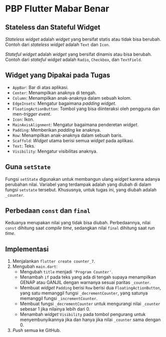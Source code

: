 # PBP Flutter Mabar Benar

## Stateless dan Stateful Widget

*Stateless widget* adalah *widget* yang bersifat statis atau tidak bisa berubah. Contoh dari *stateless widget* adalah `Text` dan `Icon`.

*Stateful widget* adalah *widget* yang bersifat dinamis atau bisa berubah. Contoh dari *stateful widget* adalah `Radio`, `Checkbox`, dan `TextField`.

## Widget yang Dipakai pada Tugas

- `AppBar`: Bar di atas aplikasi.
- `Center`: Menampilkan anaknya di tengah.
- `Column`: Menampilkan anak-anaknya dalam sebuah kolom.
- `EdgeInsets`: Mengatur bagaimana *padding* *widget*.
- `FloatingActionButton`: Tombol yang bisa diinteraksi oleh pengguna dan men-*trigger* *event*.
- `Icon`: Ikon.
- `MainAxisAlignment`: Mengatur bagaimana penderetan *widget*.
- `Padding`: Memberikan *padding* ke anaknya.
- `Row`: Menampilkan anak-anaknya dalam sebuah baris.
- `Scaffold`: *Widget* utama berisi semua *widget* pada aplikasi.
- `Text`: Teks.
- `Visibility`: Mengatur visibilitas anaknya.

## Guna `setState`

Fungsi `setState` digunakan untuk membangun ulang *widget* karena adanya perubahan nilai. Variabel yang terdampak adalah yang diubah di dalam fungsi `setstate` tersebut. Khususnya, untuk tugas ini, yang diubah adalah `_counter`.

## Perbedaan `const` dan `final`

Keduanya merupakan nilai yang tidak bisa diubah. Perbedaannya, nilai `const` dihitung saat *compile time*, sedangkan nilai `final` dihitung saat *run time*.

## Implementasi

1. Menjalankan `flutter create counter_7`.
2. Mengubah `main.dart`:
    - Mengubah `title` menjadi `'Program Counter'`.
    - Menambah `if` pada teks yang ada di tengah supaya menampilkan GENAP atau GANJIL dengan warnanya sesuai paritas `_counter`.
    - Membuat *widget* `Padding` berisi `Row` berisi dua `FloatingActionButton`, yang satu memanggil fungsi `_decrementCounter`, yang satunya memanggil fungsi `_incrementCounter`.
    - Membuat fungsi `_decrementCounter` untuk mengurangi nilai `_counter` sebesar $1$ jika nilainya lebih dari $0$.
    - Menambah *widget* `Visibility` pada tombol pengurang untuk menyembunyikannya jika dan hanya jika nilai `_counter` sama dengan $0$.
3. *Push* semua ke GitHub.